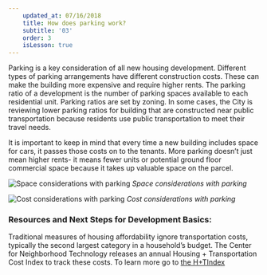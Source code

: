 ```yaml
---
    updated_at: 07/16/2018
    title: How does parking work?
    subtitle: '03'
    order: 3
    isLesson: true
---
```



Parking is a key consideration of all new housing development. Different types of parking arrangements have different construction costs. These can make the building more expensive and require higher rents. The parking ratio of a development is the number of parking spaces available to each residential unit. Parking ratios are set by zoning. In some cases, the City is reviewing lower parking ratios for building that are constructed near public transportation because residents use public transportation to meet their travel needs.

It is important to keep in mind that every time a new building includes space for cars, it passes those costs on to the tenants. More parking doesn’t just mean higher rents- it means fewer units or potential ground floor commercial space because it takes up valuable space on the parcel. 

![Space considerations with parking](/housingilab/images/diagrams_parking.jpg "Space considerations with parking")
*Space considerations with parking*


![Cost considerations with parking](/housingilab/images/diagrams_parkingStack.jpg "Cost considerations with parking")
*Cost considerations with parking*

### Resources and Next Steps for Development Basics:  
Traditional measures of housing affordability ignore transportation costs, typically the second largest category in a household’s budget. The Center for Neighborhood Technology releases an annual Housing + Transportation Cost Index to track these costs. 
To learn more go to [the H+TIndex](https://htaindex.cnt.org/)
